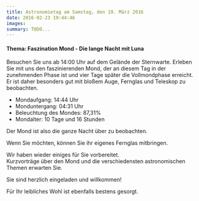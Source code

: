 ```yaml
---
title: Astronomietag am Samstag, den 19. März 2016
date: 2016-02-23 19:44:46
images: 
summary: TODO...
---
```

#### __Thema: Faszination Mond - Die lange Nacht mit Luna__

Besuchen Sie uns ab 14:00 Uhr auf dem Gelände der Sternwarte. Erleben Sie mit uns den faszinierenden Mond, der an diesem Tag in der zunehmenden Phase ist und vier Tage später die Vollmondphase erreicht. Er ist daher besonders gut mit bloßem Auge, Fernglas und Teleskop zu beobachten.

*   Mondaufgang: 14:44 Uhr
*   Monduntergang: 04:31 Uhr
*   Beleuchtung des Mondes: 87,31%
*   Mondalter: 10 Tage und 16 Stunden

Der Mond ist also die ganze Nacht über zu beobachten.

Wenn Sie möchten, können Sie ihr eigenes Fernglas mitbringen.

Wir haben wieder einiges für Sie vorbereitet.  
Kurzvorträge über den Mond und die verschiedensten astronomischen Themen erwarten Sie.

Sie sind herzlich eingeladen und willkommen!

Für Ihr leibliches Wohl ist ebenfalls bestens gesorgt.